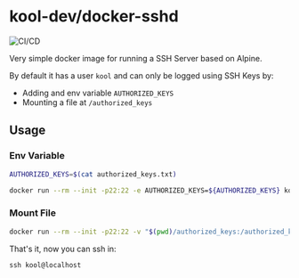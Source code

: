 # kool-dev/docker-sshd

![CI/CD](https://github.com/kool-dev/docker-sshd/workflows/CI/CD/badge.svg)

Very simple docker image for running a SSH Server based on Alpine.

By default it has a user `kool` and can only be logged using SSH Keys by:

* Adding and env variable `AUTHORIZED_KEYS`
* Mounting a file at `/authorized_keys`

## Usage

### Env Variable

```bash
AUTHORIZED_KEYS=$(cat authorized_keys.txt)

docker run --rm --init -p22:22 -e AUTHORIZED_KEYS=${AUTHORIZED_KEYS} kooldev/sshd
```

### Mount File

```bash
docker run --rm --init -p22:22 -v "$(pwd)/authorized_keys:/authorized_keys" kooldev/sshd
```

That's it, now you can ssh in:

```
ssh kool@localhost
```
